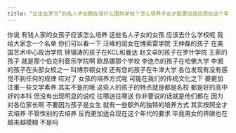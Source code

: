 ```yaml
---
title: “出生在罗马”的名人子女都在读什么国外学校？怎么培养子女才能更加适应现在这个年代？
---
```

你说
有钱人家的女孩子应该怎么培养
这些名人子女的女孩
应该去什么学校呢
我给大家念一个名单
你们可以看一下
汪峰的闺女在博索雷学院
王仲磊的孩子
在美国艺术中心政治学院
钟镇涛的孩子在KCL和曼达
赵文卓的孩子在罗什学院
王菲的孩子
就是那个伯克利音乐学院啊
欧昂娜那个学校
李连杰的孩子在哈佛大学
李湘的孩子在头部女校之一
叫博奈顿女校
还有您的孩子在牛津大学
各位发现有没有感觉不到任何的规律
哎对了
女孩的培养方式呢
可能在我们的传统文化之下
要更加注重一些文学素养
其实不是的哦
这些人的孩子的特点就是都是名校
都是好的高中
好的本科
但没有出现明显的说哎
往哪送往哪送
你非要说的话就是他们都在
因为对各位家长啊
不要因为孩子是女生
就有一些额外的独特的培养方式
其实按照全才去培养
不管性别的去培养
反而更加适合现在这个年代的要求
毕竟男女的界限也在越来越模糊
不是吗
